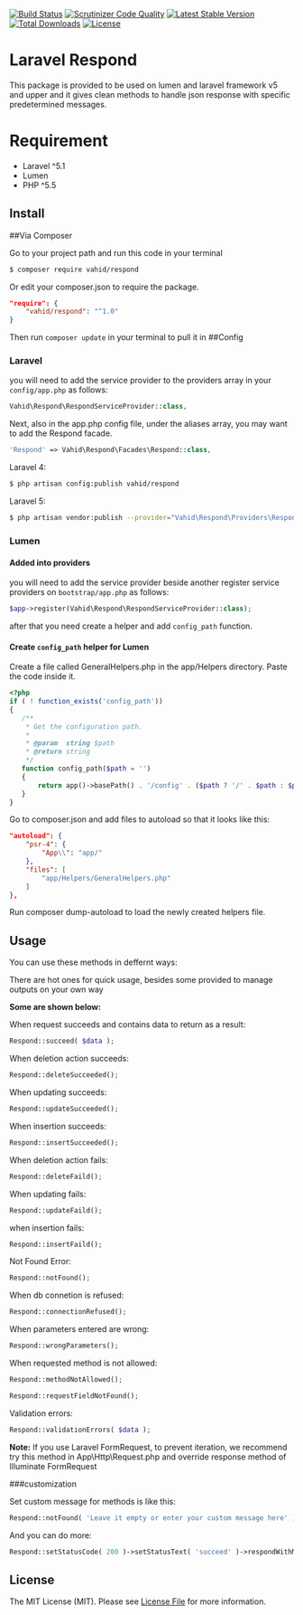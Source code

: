 [![Build Status](https://travis-ci.org/vahid-almasi/respond.svg?branch=master)](https://travis-ci.org/vahid-almasi/respond)
[![Scrutinizer Code Quality](https://scrutinizer-ci.com/g/vahid-almasi/respond/badges/quality-score.png?b=master)](https://scrutinizer-ci.com/g/vahid-almasi/respond/?branch=master)
[![Latest Stable Version](https://poser.pugx.org/vahid/respond/v/stable)](https://packagist.org/packages/vahid/respond)
[![Total Downloads](https://poser.pugx.org/vahid/respond/downloads)](https://packagist.org/packages/vahid/respond)
[![License](https://poser.pugx.org/vahid/respond/license)](https://packagist.org/packages/vahid/respond)
# Laravel Respond

This package is provided to be used on lumen and laravel framework v5 and upper and it gives clean methods to handle json response with specific predetermined messages.

# Requirement
* Laravel ^5.1
* Lumen
* PHP ^5.5

## Install

##Via Composer

Go to your project path and run this code in your terminal

```bash
$ composer require vahid/respond
```

Or edit your composer.json to require the package.
```json
"require": {
    "vahid/respond": "^1.0"
}
```
Then run `composer update` in your terminal to pull it in
##Config

### Laravel

you will need to add the service provider to the providers array in your `config/app.php` as follows:
``` php
Vahid\Respond\RespondServiceProvider::class,
```

Next, also in the app.php config file, under the aliases array, you may want to add the Respond facade.
``` php
'Respond' => Vahid\Respond\Facades\Respond::class,
```

Laravel 4:
```bash
$ php artisan config:publish vahid/respond
```

Laravel 5:
```bash
$ php artisan vendor:publish --provider="Vahid\Respond\Providers\RespondServiceProvider"
```

### Lumen

#### Added into providers

you will need to add the service provider beside another register service providers on `bootstrap/app.php` as follows:
```php
$app->register(Vahid\Respond\RespondServiceProvider::class);
```
 after that you need create a helper and add `config_path` function.
 
 #### Create `config_path` helper for Lumen 
 
 Create a file called GeneralHelpers.php in the app/Helpers directory. Paste the code inside it.
 ```php
<?php
if ( ! function_exists('config_path'))
{
    /**
     * Get the configuration path.
     *
     * @param  string $path
     * @return string
     */
    function config_path($path = '')
    {
        return app()->basePath() . '/config' . ($path ? '/' . $path : $path);
    }
}
``` 
Go to composer.json and add files to autoload so that it looks like this:
```json
"autoload": {
    "psr-4": {
        "App\\": "app/"
    },
    "files": [
        "app/Helpers/GeneralHelpers.php"
    ]
},
```
Run composer dump-autoload to load the newly created helpers file.
    
## Usage

You can use these methods in deffernt ways:

There are hot ones for quick usage, besides some provided to manage outputs on your own way

**Some are shown below:**


When request succeeds and contains data to return as a result:
``` php
Respond::succeed( $data );
```

When deletion action succeeds:
``` php
Respond::deleteSucceeded();
```

When updating succeeds:
``` php
Respond::updateSucceeded();
```

When insertion succeeds:
``` php
Respond::insertSucceeded();
```

When deletion action fails:
``` php
Respond::deleteFaild();
```

When updating fails:
``` php
Respond::updateFaild();
```

when insertion fails:
``` php
Respond::insertFaild();
```

Not Found Error:
``` php
Respond::notFound();
```

When db connetion is refused:
``` php
Respond::connectionRefused();
```

When parameters entered are wrong:
``` php
Respond::wrongParameters();
```

When requested method is not allowed:
``` php
Respond::methodNotAllowed();
```

``` php
Respond::requestFieldNotFound();
```

Validation errors:
``` php
Respond::validationErrors( $data );
```

**Note:** If you use Laravel FormRequest, to prevent iteration, we recommend try this method in App\Http\Request.php and override response method of Illuminate FormRequest

###customization

Set custom message for methods is like this:
``` php
Respond::notFound( 'Leave it empty or enter your custom message here' );
```

And you can do more:
``` php
Respond::setStatusCode( 200 )->setStatusText( 'succeed' )->respondWithMessage( 'Your custom message' );
```

## License

The MIT License (MIT). Please see [License File](LICENSE.md) for more information.

